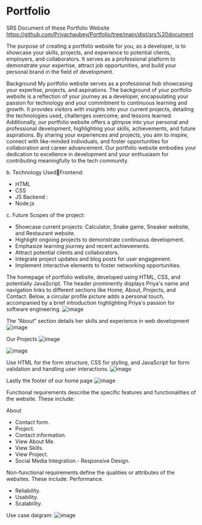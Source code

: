 # Portfolio

SRS Document of these Portfolio Website
https://github.com/Priyachaubey/Portfolio/tree/main/dist/srs%20document

The purpose of creating a portfolio website for you, as a developer, is to 
showcase your skills, projects, and experience to potential clients, 
employers, and collaborators. It serves as a professional platform to 
demonstrate your expertise, attract job opportunities, and build your 
personal brand in the field of development.

Background
My portfolio website serves as a professional hub showcasing your 
expertise, projects, and aspirations. The background of your portfolio 
website is a reflection of your journey as a developer, encapsulating your passion for technology and your commitment to continuous learning and 
growth. It provides visitors with insights into your current projects, 
detailing the technologies used, challenges overcome, and lessons 
learned. Additionally, our portfolio website offers a glimpse into your 
personal and professional development, highlighting your skills, 
achievements, and future aspirations. By sharing your experiences and 
projects, you aim to inspire, connect with like-minded individuals, and 
foster opportunities for collaboration and career advancement. Our 
portfolio website embodies your dedication to excellence in development 
and your enthusiasm for contributing meaningfully to the tech 
community.

b. Technology Used￾Frontend:
- HTML
- CSS
- JS
Backend :
- Node.js

c. Future Scopes of the project:
- Showcase current projects: Calculator, Snake game, Sneaker website, and
Restaurant website.
- Highlight ongoing projects to demonstrate continuous development.
- Emphasize learning journey and recent achievements.
- Attract potential clients and collaborators.
- Integrate project updates and blog posts for user engagement.
- Implement interactive elements to foster networking opportunities.

The homepage of portfolio website, developed using HTML, CSS, and 
potentially JavaScript. The header prominently displays Priya's name and 
navigation links to different sections like Home, About, Projects, and 
Contact. Below, a circular profile picture adds a personal touch, 
accompanied by a brief introduction highlighting Priya's passion for 
software engineering.
![image](https://github.com/Priyachaubey/Portfolio/assets/145207719/c3e08064-f8bf-4a94-8937-8a2ba4e0a2c9)

The “About” section details her skills and experience in web development
![image](https://github.com/Priyachaubey/Portfolio/assets/145207719/690a54e4-c0b6-417a-8582-ba5c14a99642)

Our Projects
![image](https://github.com/Priyachaubey/Portfolio/assets/145207719/ced54e99-6318-4f8b-81ec-48ff1f5c1e57)

![image](https://github.com/Priyachaubey/Portfolio/assets/145207719/9ae152cd-78d2-4df8-beee-e840cdabc11b)

Use HTML for the form structure, CSS for styling, and JavaScript for form validation and handling user interactions.
![image](https://github.com/Priyachaubey/Portfolio/assets/145207719/461ada5d-dfb0-4d1c-9d27-2a0754fe3932)


Lastly the footer of our home page
![image](https://github.com/Priyachaubey/Portfolio/assets/145207719/e01d2bf2-ef39-4e97-a65c-03c7a4af7765)


Functional requirements describe the specific features and functionalities of the website. These include:

About 
- Contact form.
- Project.
- Contact information.
- View About Me.
- View Skills.
- View Project.
- Social Media Integration.- Responsive Design.

Non-functional requirements define the qualities or attributes of the websites. These include:
Performance.
- Reliability.
- Usability.
- Scalability.

Use case daigram:
![image](https://github.com/Priyachaubey/Portfolio/assets/145207719/e6e8f3ab-a4dd-4b5a-a1e2-4d51843ba104)

